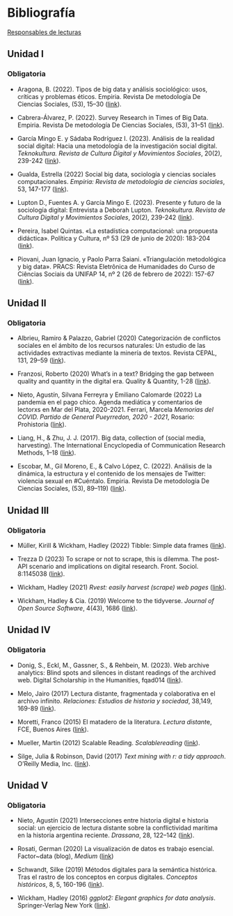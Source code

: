 # Bibliografía

[Responsables de
lecturas](https://docs.google.com/spreadsheets/d/1daRYQMJXmObIAJEE3GKJkB89YuvCS28P4jiMcUdkSIU/edit?usp=sharing "Formulario")

## Unidad I

### Obligatoria

-   Aragona, B. (2022). Tipos de big data y análisis sociológico: usos,
    críticas y problemas éticos. Empiria. Revista De metodología De
    Ciencias Sociales, (53), 15–30
    ([link](https://revistas.uned.es/index.php/empiria/article/view/32610/24783 "Tipos de big data y análisis sociológico")).

-   Cabrera-Álvarez, P. (2022). Survey Research in Times of Big Data.
    Empiria. Revista De metodología De Ciencias Sociales, (53), 31–51
    ([link](https://revistas.uned.es/index.php/empiria/article/view/32611/24822 "Survey Research in Times of Big Data")).

-   García Mingo E. y Sádaba Rodríguez I. (2023). Análisis de la
    realidad social digital: Hacia una metodología de la investigación
    social digital. *Teknokultura. Revista de Cultura Digital y
    Movimientos Sociales*, 20(2), 239-242
    ([link](https://revistas.ucm.es/index.php/TEKN/article/view/88460/4564456566089 "Análisis de la realidad social digital: Hacia una metodología de la investigación social digital")).

-   Gualda, Estrella (2022) Social big data, sociología y ciencias
    sociales computacionales. *Empiria: Revista de metodología de
    ciencias sociales*, 53, 147-177
    ([link](https://revistas.uned.es/index.php/empiria/article/view/32631/24825 "Social big data, sociología y ciencias sociales computacionales")).

-   Lupton D., Fuentes A. y García Mingo E. (2023). Presente y futuro de
    la sociología digital: Entrevista a Deborah Lupton. *Teknokultura.
    Revista de Cultura Digital y Movimientos Sociales*, 20(2), 239-242
    ([link](https://revistas.ucm.es/index.php/TEKN/article/view/87181/4564456566105 "Presente y futuro de la sociología digital: Entrevista a Deborah Lupton")).

-   Pereira, Isabel Quintas. «La estadística computacional: una
    propuesta didáctica». Política y Cultura, nº 53 (29 de junio de
    2020): 183-204
    ([link](https://www.redalyc.org/journal/267/26763954009/html/ "La estadística computacional")).

-   Piovani, Juan Ignacio, y Paolo Parra Saiani. «Triangulación
    metodológica y big data». PRACS: Revista Eletrônica de Humanidades
    do Curso de Ciências Sociais da UNIFAP 14, nº 2 (26 de febrero de
    2022): 157-67
    ([link](https://github.com/agusnieto77/Sem-UBA/raw/master/bibliograf%C3%ADa/Piovani_Parra.pdf "Triangulación metodológica y big data")).

## Unidad II

### Obligatoria

-   Albrieu, Ramiro & Palazzo, Gabriel (2020) Categorización de
    conflictos sociales en el ámbito de los recursos naturales: Un
    estudio de las actividades extractivas mediante la minería de
    textos. Revista CEPAL, 131, 29–59
    ([link](https://repositorio.cepal.org/bitstream/handle/11362/45952/RVE131_Albrieu.pdf?sequence=1&isAllowed=y "Categorización de conflictos sociales en el ámbito de los recursos naturales")).

-   Franzosi, Roberto (2020) What’s in a text? Bridging the gap between
    quality and quantity in the digital era. Quality & Quantity, 1-28
    ([link](https://sci-hub.se/https://doi.org/10.1007/s11135-020-01067-6 "What's in a text?")).

-   Nieto, Agustín, Silvana Ferreyra y Emiliano Calomarde (2022) La
    pandemia en el pago chico. Agenda mediática y comentarios de
    lectorxs en Mar del Plata, 2020-2021. Ferrari, Marcela *Memorias del
    COVID. Partido de General Pueyrredon, 2020 - 2021*, Rosario:
    Prohistoria
    ([link](https://www.academia.edu/77606214/TIEMPOS_DE_PANDEMIA "La pandemia en el pago chico")).

-   Liang, H., & Zhu, J. J. (2017). Big data, collection of (social
    media, harvesting). The International Encyclopedia of Communication
    Research Methods, 1–18
    ([link](https://sci-hub.se/https://doi.org/10.1002/9781118901731.iecrm0015 "Big data, collection of (social media, harvesting)")).

-   Escobar, M., Gil Moreno, E., & Calvo López, C. (2022). Análisis de
    la dinámica, la estructura y el contenido de los mensajes de
    Twitter: violencia sexual en \#Cuéntalo. Empiria. Revista De
    metodología De Ciencias Sociales, (53), 89–119)
    ([link](https://revistas.uned.es/index.php/empiria/article/view/32614/25534 "Análisis de la dinámica, la estructura y el contenido de los mensajes de Twitter")).

## Unidad III

### Obligatoria

-   Müller, Kirill & Wickham, Hadley (2022) Tibble: Simple data frames
    ([link](https://cran.r-project.org/web/packages/tibble/tibble.pdf "Tibble")).

-   Trezza D (2023) To scrape or not to scrape, this is dilemma. The
    post-API scenario and implications on digital research. Front.
    Sociol. 8:1145038
    ([link](https://www.frontiersin.org/articles/10.3389/fsoc.2023.1145038/full "To scrape or not to scrape")).

-   Wickham, Hadley (2021) *Rvest: easily harvest (scrape) web pages*
    ([link](https://cran.r-project.org/web/packages/rvest/rvest.pdf "easily harvest (scrape) web pages")).

-   Wickham, Hadley & Cia. (2019) Welcome to the tidyverse. *Journal of
    Open Source Software*, 4(43), 1686
    ([link](https://doi.org/10.21105/joss.01686 "Welcome to the tidyverse")).

## Unidad IV

### Obligatoria

-   Donig, S., Eckl, M., Gassner, S., & Rehbein, M. (2023). Web archive
    analytics: Blind spots and silences in distant readings of the
    archived web. Digital Scholarship in the Humanities, fqad014
    ([link](https://doi.org/10.1093/llc/fqad014 "Web archive analytics")).

-   Melo, Jairo (2017) Lectura distante, fragmentada y colaborativa en
    el archivo infinito. *Relaciones: Estudios de historia y sociedad*,
    38,149, 169-89
    ([link](https://www.scielo.org.mx/pdf/rz/v38n149/2448-7554-rz-38-149-00169.pdf "Lectura distante, fragmentada y colaborativa en el archivo infinito")).

-   Moretti, Franco (2015) El matadero de la literatura. *Lectura
    distant*e, FCE, Buenos Aires
    ([link](https://github.com/agusnieto77/Sem-UBA/raw/master/bibliograf%C3%ADa/Moretti%20-%20El%20matadero%20de%20la%20literatura%20III.pdf "El matadero de la literatura")).

-   Mueller, Martin (2012) Scalable Reading. *Scalablereading*
    ([link](https://scalablereading.northwestern.edu/?page_id=22 "Scalable Reading")).

-   Silge, Julia & Robinson, David (2017) *Text mining with r: a tidy
    approach*. O’Reilly Media,
    Inc. ([link](https://www.tidytextmining.com/ "Text mining with r")).

## Unidad V

### Obligatoria

-   Nieto, Agustín (2021) Intersecciones entre historia digital e
    historia social: un ejercicio de lectura distante sobre la
    conflictividad marítima en la historia argentina reciente.
    *Drassana*, 28, 122–142
    ([link](https://doi.org/10.51829/Drassana.28.650 "Intersecciones entre historia digital e historia social")).

-   Rosati, German (2020) La visualización de datos es trabajo esencial.
    Factor~data (blog), *Medium*
    ([link](https://medium.com/factor-data/la-visualizaci%C3%B3n-de-datos-es-trabajo-esencial-ea7acc20b5d3 "La visualización de datos es trabajo esencial"))

-   Schwandt, Silke (2019) Métodos digitales para la semántica
    histórica. Tras el rastro de los conceptos en corpus digitales.
    *Conceptos históricos*, 8, 5, 160-196
    ([link](https://revistasacademicas.unsam.edu.ar/index.php/conhist/article/download/79/63/125 "Métodos digitales para la semántica histórica")).

-   Wickham, Hadley (2016) *ggplot2: Elegant graphics for data
    analysis*. Springer-Verlag New York
    ([link](https://github.com/agusnieto77/Sem-UBA/raw/master/bibliograf%C3%ADa/Hadley%20Wickham%20-%20ggplot2_%20Elegant%20Graphics%20for%20Data%20Analysis.pdf "ggplot2")).

